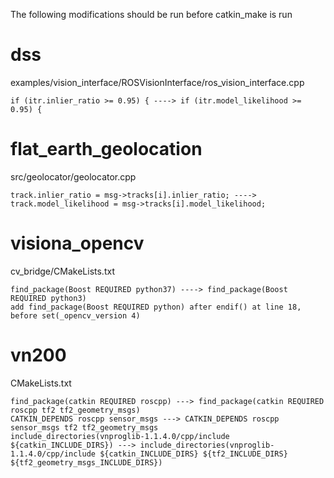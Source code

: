 The following modifications should be run before catkin_make is run

dss
===
examples/vision_interface/ROSVisionInterface/ros_vision_interface.cpp

    if (itr.inlier_ratio >= 0.95) { ----> if (itr.model_likelihood >= 0.95) {

flat_earth_geolocation
======================
src/geolocator/geolocator.cpp

    track.inlier_ratio = msg->tracks[i].inlier_ratio; ----> track.model_likelihood = msg->tracks[i].model_likelihood;


visiona_opencv
==============
cv_bridge/CMakeLists.txt

    find_package(Boost REQUIRED python37) ----> find_package(Boost REQUIRED python3)
    add find_package(Boost REQUIRED python) after endif() at line 18, before set(_opencv_version 4)

vn200
=====
CMakeLists.txt

    find_package(catkin REQUIRED roscpp) ---> find_package(catkin REQUIRED roscpp tf2 tf2_geometry_msgs)
    CATKIN_DEPENDS roscpp sensor_msgs ---> CATKIN_DEPENDS roscpp sensor_msgs tf2 tf2_geometry_msgs
    include_directories(vnproglib-1.1.4.0/cpp/include ${catkin_INCLUDE_DIRS}) ---> include_directories(vnproglib-1.1.4.0/cpp/include ${catkin_INCLUDE_DIRS} ${tf2_INCLUDE_DIRS} ${tf2_geometry_msgs_INCLUDE_DIRS})

